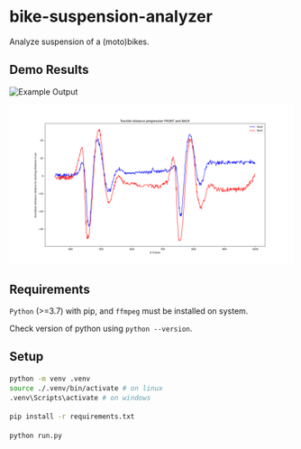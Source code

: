 # bike-suspension-analyzer

Analyze suspension of a (moto)bikes.

## Demo Results

![Example Output](./docs/example_output/out.gif)

![Result Plot](./docs/example_output/plot.png)

## Requirements

``Python`` (>=3.7) with pip, and ``ffmpeg`` must be installed on system.

Check version of python using `python --version`.

## Setup

```bash
python -m venv .venv
source ./.venv/bin/activate # on linux
.venv\Scripts\activate # on windows

pip install -r requirements.txt

python run.py
```



